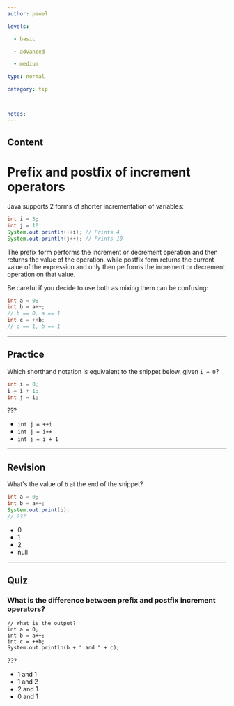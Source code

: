 ```yaml
---
author: pawel

levels:

  - basic

  - advanced

  - medium

type: normal

category: tip



notes: 
---
```

## Content
# Prefix and postfix of increment operators

Java supports 2 forms of shorter incrementation of variables:

```java
int i = 3;
int j = 10
System.out.println(++i); // Prints 4
System.out.println(j++); // Prints 10
```
The prefix form performs the increment or decrement operation and then returns the value of the operation, while postfix form returns the current value of the expression and only then performs the increment or decrement operation on that value.

Be careful if you decide to use both as mixing them can be confusing:
```java
int a = 0;
int b = a++;
// b == 0, a == 1
int c = ++b;
// c == 1, b == 1
```

---
## Practice

Which shorthand notation is equivalent to the snippet below, given `i = 0`?
```java
int i = 0;
i = i + 1;
int j = i;
```
???

* `int j = ++i`
* `int j = i++`
* `int j = i + 1`

---
## Revision

What's the value of `b` at the end of the snippet?
```java
int a = 0;
int b = a++;
System.out.print(b);
// ???
```

* 0
* 1
* 2
* null

---
## Quiz
### What is the difference between prefix and postfix increment operators?
```
// What is the output?
int a = 0;
int b = a++;
int c = ++b;
System.out.println(b + " and " + c);
```

???

* 1 and 1
* 1 and 2
* 2 and 1
* 0 and 1

